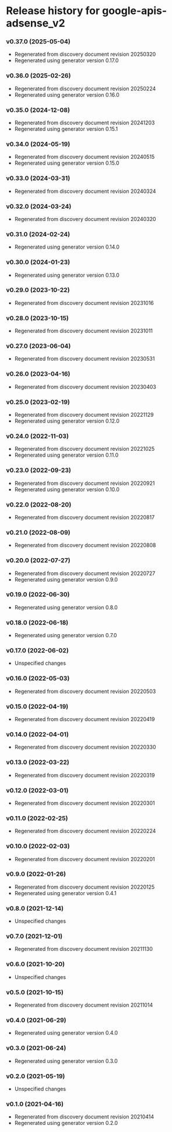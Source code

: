 # Release history for google-apis-adsense_v2

### v0.37.0 (2025-05-04)

* Regenerated from discovery document revision 20250320
* Regenerated using generator version 0.17.0

### v0.36.0 (2025-02-26)

* Regenerated from discovery document revision 20250224
* Regenerated using generator version 0.16.0

### v0.35.0 (2024-12-08)

* Regenerated from discovery document revision 20241203
* Regenerated using generator version 0.15.1

### v0.34.0 (2024-05-19)

* Regenerated from discovery document revision 20240515
* Regenerated using generator version 0.15.0

### v0.33.0 (2024-03-31)

* Regenerated from discovery document revision 20240324

### v0.32.0 (2024-03-24)

* Regenerated from discovery document revision 20240320

### v0.31.0 (2024-02-24)

* Regenerated using generator version 0.14.0

### v0.30.0 (2024-01-23)

* Regenerated using generator version 0.13.0

### v0.29.0 (2023-10-22)

* Regenerated from discovery document revision 20231016

### v0.28.0 (2023-10-15)

* Regenerated from discovery document revision 20231011

### v0.27.0 (2023-06-04)

* Regenerated from discovery document revision 20230531

### v0.26.0 (2023-04-16)

* Regenerated from discovery document revision 20230403

### v0.25.0 (2023-02-19)

* Regenerated from discovery document revision 20221129
* Regenerated using generator version 0.12.0

### v0.24.0 (2022-11-03)

* Regenerated from discovery document revision 20221025
* Regenerated using generator version 0.11.0

### v0.23.0 (2022-09-23)

* Regenerated from discovery document revision 20220921
* Regenerated using generator version 0.10.0

### v0.22.0 (2022-08-20)

* Regenerated from discovery document revision 20220817

### v0.21.0 (2022-08-09)

* Regenerated from discovery document revision 20220808

### v0.20.0 (2022-07-27)

* Regenerated from discovery document revision 20220727
* Regenerated using generator version 0.9.0

### v0.19.0 (2022-06-30)

* Regenerated using generator version 0.8.0

### v0.18.0 (2022-06-18)

* Regenerated using generator version 0.7.0

### v0.17.0 (2022-06-02)

* Unspecified changes

### v0.16.0 (2022-05-03)

* Regenerated from discovery document revision 20220503

### v0.15.0 (2022-04-19)

* Regenerated from discovery document revision 20220419

### v0.14.0 (2022-04-01)

* Regenerated from discovery document revision 20220330

### v0.13.0 (2022-03-22)

* Regenerated from discovery document revision 20220319

### v0.12.0 (2022-03-01)

* Regenerated from discovery document revision 20220301

### v0.11.0 (2022-02-25)

* Regenerated from discovery document revision 20220224

### v0.10.0 (2022-02-03)

* Regenerated from discovery document revision 20220201

### v0.9.0 (2022-01-26)

* Regenerated from discovery document revision 20220125
* Regenerated using generator version 0.4.1

### v0.8.0 (2021-12-14)

* Unspecified changes

### v0.7.0 (2021-12-01)

* Regenerated from discovery document revision 20211130

### v0.6.0 (2021-10-20)

* Unspecified changes

### v0.5.0 (2021-10-15)

* Regenerated from discovery document revision 20211014

### v0.4.0 (2021-06-29)

* Regenerated using generator version 0.4.0

### v0.3.0 (2021-06-24)

* Regenerated using generator version 0.3.0

### v0.2.0 (2021-05-19)

* Unspecified changes

### v0.1.0 (2021-04-16)

* Regenerated from discovery document revision 20210414
* Regenerated using generator version 0.2.0

